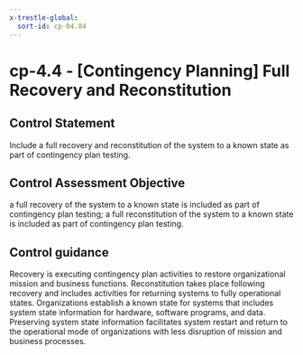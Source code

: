 ```yaml
---
x-trestle-global:
  sort-id: cp-04.04
---
```


# cp-4.4 - \[Contingency Planning\] Full Recovery and Reconstitution

## Control Statement

Include a full recovery and reconstitution of the system to a known state as part of contingency plan testing.

## Control Assessment Objective

a full recovery of the system to a known state is included as part of contingency plan testing;
a full reconstitution of the system to a known state is included as part of contingency plan testing.

## Control guidance

Recovery is executing contingency plan activities to restore organizational mission and business functions. Reconstitution takes place following recovery and includes activities for returning systems to fully operational states. Organizations establish a known state for systems that includes system state information for hardware, software programs, and data. Preserving system state information facilitates system restart and return to the operational mode of organizations with less disruption of mission and business processes.
